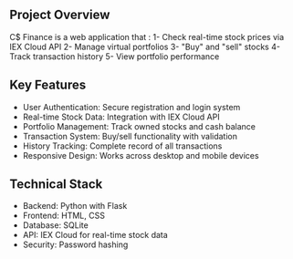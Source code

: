 ## Project Overview
C$ Finance is a web application that :
1- Check real-time stock prices via IEX Cloud API
2- Manage virtual portfolios
3- "Buy" and "sell" stocks
4- Track transaction history
5- View portfolio performance

## Key Features
- User Authentication: Secure registration and login system
- Real-time Stock Data: Integration with IEX Cloud API
- Portfolio Management: Track owned stocks and cash balance
- Transaction System: Buy/sell functionality with validation
- History Tracking: Complete record of all transactions
- Responsive Design: Works across desktop and mobile devices

## Technical Stack
- Backend: Python with Flask
- Frontend: HTML, CSS
- Database: SQLite 
- API: IEX Cloud for real-time stock data
- Security: Password hashing
